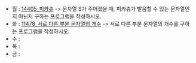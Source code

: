 - 월 : [14405_피카츄](https://www.acmicpc.net/problem/14405) -> 문자열 S가 주어졌을 때, 피카츄가 발음할 수 있는 문자열인지 아닌지 구하는 프로그램을 작성하시오.
- 화 : [11478_서로 다른 부분 문자열의 개수](https://www.acmicpc.net/problem/11478) -> 서로 다른 부분 문자열의 개수를 구하는 프로그램을 작성하시오.
- 수 : 
- 목 : 
- 금 : 

<!-- [2178_미로 탐색](https://www.acmicpc.net/problem/2178) -> (1, 1)에서 출발하여 (N, M)의 위치로 이동할 때 지나야 하는 최소의 칸 수를 구하는 프로그램을 작성하시오. -->
